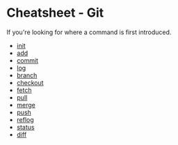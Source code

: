 Cheatsheet - Git
================

If you're looking for where a command is first introduced.


- [init](init.md)
- [add](commit.md)
- [commit](commit.md)
- [log](commit.md)
- [branch](branches.md)
- [checkout](branches.md)
- [fetch](remotes.md)
- [pull](pull.md)
- [merge](pull.md)
- [push](push.md)
- [reflog](reflog.md)
- [status](index.md)
- [diff](diff.md)
